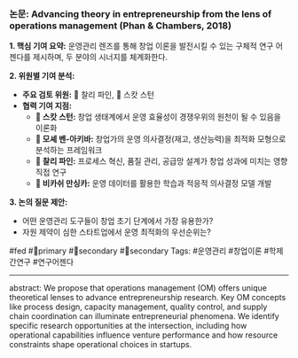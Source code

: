 ### 논문: Advancing theory in entrepreneurship from the lens of operations management (Phan & Chambers, 2018)

**1. 핵심 기여 요약:**
운영관리 렌즈를 통해 창업 이론을 발전시킬 수 있는 구체적 연구 어젠다를 제시하며, 두 분야의 시너지를 체계화한다.

**2. 위원별 기여 분석:**
- **주요 검토 위원:** 🐙 찰리 파인, 👾 스캇 스턴
- **협력 기여 지점:**
  - **👾 스캇 스턴:** 창업 생태계에서 운영 효율성이 경쟁우위의 원천이 될 수 있음을 이론화
  - **🐢 모셰 벤-아키바:** 창업가의 운영 의사결정(재고, 생산능력)을 최적화 모형으로 분석하는 프레임워크
  - **🐙 찰리 파인:** 프로세스 혁신, 품질 관리, 공급망 설계가 창업 성과에 미치는 영향 직접 연구
  - **🐅 비카쉬 만싱카:** 운영 데이터를 활용한 학습과 적응적 의사결정 모델 개발

**3. 논의 질문 제안:**
- 어떤 운영관리 도구들이 창업 초기 단계에서 가장 유용한가?
- 자원 제약이 심한 스타트업에서 운영 최적화의 우선순위는?

#fed #🐙primary #👾secondary #🐢secondary
Tags: #운영관리 #창업이론 #학제간연구 #연구어젠다

---
abstract: We propose that operations management (OM) offers unique theoretical lenses to advance entrepreneurship research. Key OM concepts like process design, capacity management, quality control, and supply chain coordination can illuminate entrepreneurial phenomena. We identify specific research opportunities at the intersection, including how operational capabilities influence venture performance and how resource constraints shape operational choices in startups.